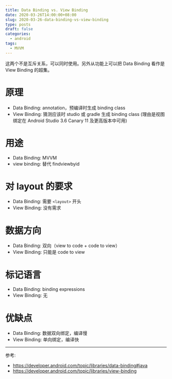```yaml
---
title: Data Binding vs. View Binding
date: 2020-03-26T14:00:00+08:00
slug: 2020-03-26-data-binding-vs-view-binding
type: posts
draft: false
categories:
  - android
tags:
  - MVVM
---
```


这两个不是互斥关系，可以同时使用。另外从功能上可以把 Data Binding 看作是 View Binding 的超集。

<!--more-->

# 原理

 - Data Binding: annotation，预编译时生成 binding class
 - View Binding: 猜测应该时 studio 或 gradle 生成 binding class (理由是视图绑定在 Android Studio 3.6 Canary 11 及更高版本中可用)

# 用途

 - Data Binding: MVVM
 - view binding: 替代 findviewbyid

# 对 layout 的要求

 - Data Binding: 需要 `<layout>` 开头
 - View Binding: 没有需求

# 数据方向

 - Data Binding: 双向（view to code + code to view）
 - View Binding: 只能是 code to view


# 标记语言

 - Data Binding: binding expressions
 - View Binding: 无

 
# 优缺点

 - Data Binding: 数据双向绑定，编译慢
 - View Binding: 单向绑定，编译快

 
* * *

参考:<br/>

- https://developer.android.com/topic/libraries/data-binding#java
- https://developer.android.com/topic/libraries/view-binding
